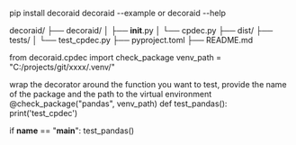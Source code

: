 <!-- decoraid stands for Decorator Aid :) -->

pip install decoraid
decoraid --example  or decoraid --help

decoraid/
├── decoraid/
│   ├── __init__.py
│   └── cpdec.py
├── dist/
├── tests/
│   └── test_cpdec.py
├── pyproject.toml
├── README.md


<!-- sample usage: -->

from decoraid.cpdec import check_package
venv_path = "C:/projects/git/xxxx/.venv/" 

wrap the decorator around the function you want to test, provide the name of the package and the path to the virtual environment
@check_package("pandas", venv_path)
def test_pandas():
    print('test_cpdec')

if __name__ == "__main__":
    test_pandas()
